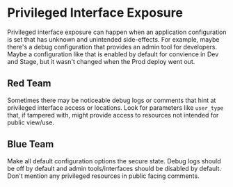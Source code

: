 # Privileged Interface Exposure

Privileged interface exposure can happen when an application configuration is set that has unknown and unintended side-effects. For example, maybe there's a debug configuration that provides an admin tool for developers. Maybe a configuration like that is enabled by default for convience in Dev and Stage, but it wasn't changed when the Prod deploy went out.

## Red Team

Sometimes there may be noticeable debug logs or comments that hint at privileged interface access or locations. Look for parameters like `user_type` that, if tampered with, might provide access to resources not intended for public view/use.

## Blue Team

Make all default configuration options the secure state. Debug logs should be off by default and admin tools/interfaces should be disabled by default. Don't mention any privileged resources in public facing comments.
